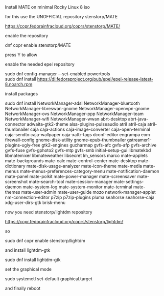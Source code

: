 Install MATE on minimal Rocky Linux 8 iso

for this use the UNOFFICIAL repository  stenstorp/MATE

https://copr.fedorainfracloud.org/coprs/stenstorp/MATE/

enable the repository

dnf copr enable stenstorp/MATE

press Y to allow

enable the needed epel repository

sudo dnf config-manager --set-enabled powertools  
sudo dnf install https://dl.fedoraproject.org/pub/epel/epel-release-latest-8.noarch.rpm

install packages

sudo dnf install NetworkManager-adsl NetworkManager-bluetooth NetworkManager-libreswan-gnome NetworkManager-openvpn-gnome NetworkManager-ovs NetworkManager-ppp NetworkManager-team NetworkManager-wifi NetworkManager-wwan abrt-desktop abrt-java-connector adwaita-gtk2-theme alsa-plugins-pulseaudio atril atril-caja atril-thumbnailer caja caja-actions caja-image-converter caja-open-terminal caja-sendto caja-wallpaper caja-xattr-tags dconf-editor engrampa eom firewall-config gnome-disk-utility gnome-epub-thumbnailer gstreamer1-plugins-ugly-free gtk2-engines gucharmap gvfs-afc gvfs-afp gvfs-archive gvfs-fuse gvfs-gphoto2 gvfs-mtp gvfs-smb initial-setup-gui libmatekbd libmatemixer libmateweather libsecret lm_sensors marco mate-applets mate-backgrounds mate-calc mate-control-center mate-desktop mate-dictionary mate-disk-usage-analyzer mate-icon-theme mate-media mate-menus mate-menus-preferences-category-menu mate-notification-daemon mate-panel mate-polkit mate-power-manager mate-screensaver mate-screenshot mate-search-tool mate-session-manager mate-settings-daemon mate-system-log mate-system-monitor mate-terminal mate-themes mate-user-admin mate-user-guide mozo network-manager-applet nm-connection-editor p7zip p7zip-plugins pluma seahorse seahorse-caja xdg-user-dirs-gtk brisk-menu

now you need  stenstorp/lightdm repository 

https://copr.fedorainfracloud.org/coprs/stenstorp/lightdm/

so

sudo dnf copr enable stenstorp/lightdm

and install lightdm-gtk

sudo dnf install lightdm-gtk

set the graphical mode 

sudo systemctl set-default graphical.target


and finally reboot
